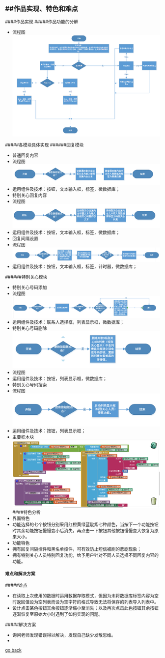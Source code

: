 ##作品实现、特色和难点
---
####作品实现
#####作品功能的分解
* 流程图![](cxgnfj.png)

#####各模块具体实现
######回复模块
 * 普通回复内容
  * 流程图![](pthf.png)
  * 运用组件及技术：按钮，文本输入框，标签，微数据库；
 * 特别关心回复内容
  * 流程图![](tbgxhf.png)
  * 运用组件及技术：按钮，文本输入框，标签，微数据库；
 * 回复间隔设置
  * 流程图![](hfjs.png)
  * 运用组件及技术：按钮，文本输入框，标签，计时器，微数据库；

######特别关心模块
 * 特别关心号码添加
  * 流程图![](tbgxtj.png)
  * 运用组件及技术：联系人选择框，列表显示框，微数据库；
 * 特别关心号码删除![](tbgxsc.png)
  * 流程图
  * 运用组件及技术：按钮，列表显示框，微数据库；
 * 特别关心号码搜索
  * 流程图![](tbgxss.png)
  * 运用组件及技术：按钮，列表显示框；
 * 主要积木块![](tbgx.png)
####特色分析
* 界面特色
 * 功能选择的七个按钮分别采用红橙黄绿蓝靛紫七种颜色，当按下一个功能按钮时其余功能按钮慢慢变小后消失，再点击一下按钮其他按钮慢慢变大恢复为原来大小。
* 功能特色
 * 拥有回复间隔控件和黑名单控件，可有效防止短信被刷的悲剧现象；
 * 拥有特别关心人员特别回复功能，给予用户针对不同人员选择不同回复内容的功能。

#### 难点和解决方案
#####难点
* 在读取上次使用的数据时运用数据存取模式，但因为未将数据库标签内容为空时返回值设为空列表而设为空字符的格式导致无法将保存的列表导入列表中。
* 设计点击某色按钮其余按钮逐渐缩小至消失；以及再次点击此色按钮其余按钮逐渐恢复至原始大小时遇到了如何实现的问题。

#####解决方案
* 询问老师发现错误得以解决，发现自己缺少发散思维。
* 

[go back](SUMMARY.md)